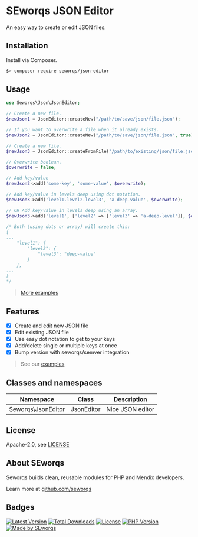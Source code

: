 # SEworqs JSON Editor

An easy way to create or edit JSON files.

## Installation

Install via Composer.
```bash
$> composer require seworqs/json-editor
```

## Usage

```php
use Seworqs\Json\JsonEditor;

// Create a new file.
$newJson1 = JsonEditor::createNew("/path/to/save/json/file.json");

// If you want to overwrite a file when it already exists.
$newJson2 = JsonEditor::createNew("/path/to/save/json/file.json", true);

// Create a new file.
$newJson3 = JsonEditor::createFromFile("/path/to/existing/json/file.json");

// Overwrite boolean.
$overwrite = false;

// Add key/value
$newJson3->add('some-key', 'some-value', $overwrite);

// Add key/value in levels deep using dot notation.
$newJson3->add('level1.level2.level3', 'a-deep-value', $overwrite);

// OR Add key/value in levels deep using an array.
$newJson3->add('level1', ['level2' => ['level3' => 'a-deep-level']], $overwrite);

/* Both (using dots or array) will create this:
{
...
    "level1": {
        "level2": {
            "level3": "deep-value"
        }
    },
...
}
*/
```
> [More examples](docs/Examples.md)


## Features
- [X] Create and edit new JSON file
- [X] Edit existing JSON file
- [X] Use easy dot notation to get to your keys
- [X] Add/delete single or multiple keys at once
- [X] Bump version with seworqs/semver integration

> See our [examples](docs/Examples.md)

## Classes and namespaces

| Namespace          | Class      | Description      |
|--------------------|------------|------------------|
| Seworqs\JsonEditor | JsonEditor | Nice JSON editor |


## License

Apache-2.0, see [LICENSE](./LICENSE)

## About SEworqs
Seworqs builds clean, reusable modules for PHP and Mendix developers.

Learn more at [github.com/seworqs](https://github.com/seworqs)

## Badges
[![Latest Version](https://img.shields.io/packagist/v/seworqs/json-editor.svg?style=flat-square)](https://packagist.org/packages/seworqs/json)
[![Total Downloads](https://img.shields.io/packagist/dt/seworqs/json.svg?style=flat-square)](https://packagist.org/packages/seworqs/json)
[![License](https://img.shields.io/packagist/l/seworqs/json?style=flat-square)](https://packagist.org/packages/seworqs/json)
[![PHP Version](https://img.shields.io/packagist/php-v/json/editor.svg?style=flat-square)](https://packagist.org/packages/seworqs/json)
[![Made by SEworqs](https://img.shields.io/badge/made%20by-SEworqs-002d74?style=flat-square&logo=https://raw.githubusercontent.com/seworqs/json/main/assets/logo.svg&logoColor=white)](https://github.com/seworqs)

